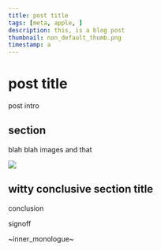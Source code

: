 ```yaml
---
title: post title
tags: [meta, apple, ]
description: this, is a blog post
thumbnail: non_default_thumb.png
timestamp: a
---
```


# post title

post intro

## section

blah blah
images and that

![](/blog/img/logo.png)

## witty conclusive section title

conclusion

signoff

~inner_monologue~
